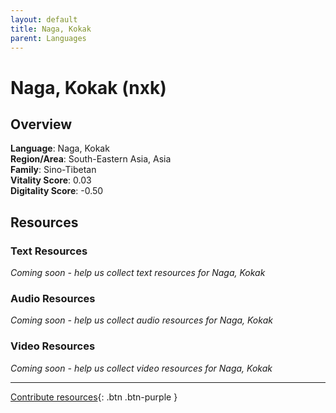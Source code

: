 ```yaml
---
layout: default
title: Naga, Kokak
parent: Languages
---
```


# Naga, Kokak (nxk)

## Overview

**Language**: Naga, Kokak  
**Region/Area**: South-Eastern Asia, Asia  
**Family**: Sino-Tibetan  
**Vitality Score**: 0.03  
**Digitality Score**: -0.50  

## Resources

### Text Resources
*Coming soon - help us collect text resources for Naga, Kokak*

### Audio Resources
*Coming soon - help us collect audio resources for Naga, Kokak*

### Video Resources
*Coming soon - help us collect video resources for Naga, Kokak*

---

[Contribute resources](https://fairtrain.github.io/){: .btn .btn-purple }
